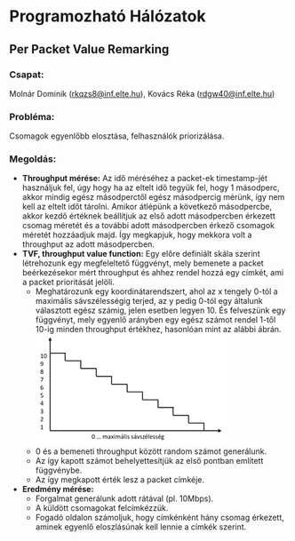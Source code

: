 # Programozható Hálózatok
## Per Packet Value Remarking

### Csapat:
Molnár Dominik (rkqzs8@inf.elte.hu), Kovács Réka (rdgw40@inf.elte.hu)

### Probléma:
Csomagok egyenlőbb elosztása, felhasználók priorizálása.

### Megoldás:
- **Throughput mérése:** Az idő méréséhez a packet-ek timestamp-jét használjuk fel, úgy hogy ha az eltelt idő tegyük fel, hogy 1 másodperc, akkor mindig egész másodperctől egész másodpercig mérünk, így nem kell az eltelt időt tárolni. Amikor átlépünk a következő másodpercbe, akkor kezdő értéknek beállítjuk az első adott másodpercben érkezett csomag méretét és a további adott másodpercben érkező csomagok méretét hozzáadjuk majd. Így megkapjuk, hogy mekkora volt a throughput az adott másodpercben.
- **TVF, throughput value function:** Egy előre definiált skála szerint létrehozunk egy megfeleltető függvényt, mely bemenete a packet beérkezésekor mért throughput és ahhez rendel hozzá egy címkét, ami a packet prioritását jelöli.
  * Meghatározunk egy koordinátarendszert, ahol az x tengely 0-tól a maximális sávszélességig terjed, az y pedig 0-tól egy általunk választott egész számig, jelen esetben legyen 10. És felveszünk egy függvényt, mely egyenlő arányben egy egész számot rendel 1-től 10-ig minden throughput értékhez, hasonlóan mint az alábbi ábrán.
  ![Throughput value function](TVF.png "Throughput value function")
  * 0 és a bemeneti throughput között random számot generálunk.
  * Az így kapott számot behelyettesítjük az első pontban említett függvénybe.
  * Az így megkapott érték lesz a packet címkéje.
- **Eredmény mérése:**
  * Forgalmat generálunk adott rátával (pl. 10Mbps).
  * A küldött csomagokat felcímkézzük.
  * Fogadó oldalon számoljuk, hogy címkénként hány csomag érkezett, aminek egyenlő eloszlásúnak kell lennie a címkék szerint.
